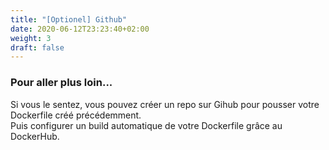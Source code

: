 ```yaml
---
title: "[Optionel] Github"
date: 2020-06-12T23:23:40+02:00
weight: 3
draft: false
---
```


### Pour aller plus loin...

Si vous le sentez, vous pouvez créer un repo sur Gihub pour pousser votre Dockerfile créé précédemment.  
Puis configurer un build automatique de votre Dockerfile grâce au DockerHub.